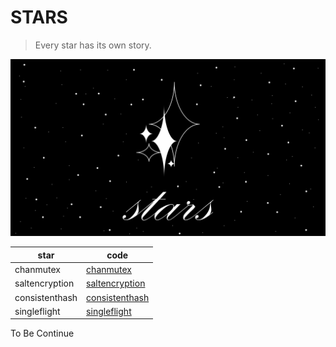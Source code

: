 # STARS

> Every star has its own story.

![stars](image/stars.png)

| star           | code                               |
|----------------|------------------------------------|
| chanmutex      | [chanmutex](./chanmutex)           |
| saltencryption | [saltencryption](./saltencryption) |
| consistenthash | [consistenthash](./consistenthash) |
| singleflight   | [singleflight](./singleflight)     |

To Be Continue